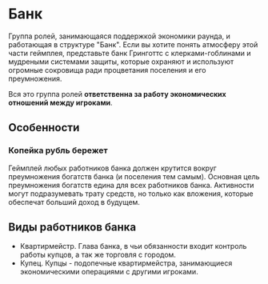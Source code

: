 # Банк

Группа ролей, занимающаяся поддержкой экономики раунда, и работающая в структуре "Банк".
Если вы хотите понять атмосферу этой части геймплея, представьте банк Гринготтс с клерками-гоблинами и мудреными системами защиты, которые охраняют и используют огромные сокровища ради процветания поселения и его преумножения.

Вся это группа ролей **ответственна за работу экономических отношений между игроками**.

## Особенности

### Копейка рубль бережет
Геймплей любых работников банка должен крутится вокруг преумножения богатств банка (и поселения тем самым). Основная цель преумножения богатств едина для всех работников банка. Активности могут подразумевать трату средств, но только как вложения, которые обеспечат больший доход в будущем.

## Виды работников банка
- Квартирмейстр. Глава банка, в чьи обязанности входит контроль работы купцов, а так же торговля с городом.
- Купец. Купцы - подопечные квартирмейстра, занимающиеся экономическими операциями с другими игроками.